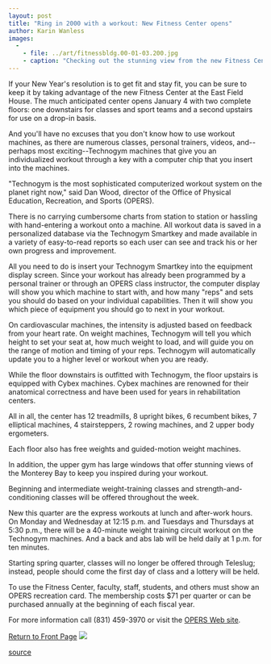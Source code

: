 ```yaml
---
layout: post
title: "Ring in 2000 with a workout: New Fitness Center opens"
author: Karin Wanless
images:
  -
    - file: ../art/fitnessbldg.00-01-03.200.jpg
    - caption: "Checking out the stunning view from the new Fitness Center are Dan Wood, director of OPERS; Ryan Andrews, Fitness Center manager; and Eric Brideland, assistant manager (additional photo). Photo: Karin Wanless"
---
```


If your New Year's resolution is to get fit and stay fit, you can be sure to keep it by taking advantage of the new Fitness Center at the East Field House. The much anticipated center opens January 4 with two complete floors: one downstairs for classes and sport teams and a second upstairs for use on a drop-in basis.

And you'll have no excuses that you don't know how to use workout machines, as there are numerous classes, personal trainers, videos, and--perhaps most exciting--Technogym machines that give you an individualized workout through a key with a computer chip that you insert into the machines.  
  
"Technogym is the most sophisticated computerized workout system on the planet right now," said Dan Wood, director of the Office of Physical Education, Recreation, and Sports (OPERS).   
  
There is no carrying cumbersome charts from station to station or hassling with hand-entering a workout onto a machine. All workout data is saved in a personalized database via the Technogym Smartkey and made available in a variety of easy-to-read reports so each user can see and track his or her own progress and improvement.

All you need to do is insert your Technogym Smartkey into the equipment display screen. Since your workout has already been programmed by a personal trainer or through an OPERS class instructor, the computer display will show you which machine to start with, and how many "reps" and sets you should do based on your individual capabilities. Then it will show you which piece of equipment you should go to next in your workout.   
  
On cardiovascular machines, the intensity is adjusted based on feedback from your heart rate. On weight machines, Technogym will tell you which height to set your seat at, how much weight to load, and will guide you on the range of motion and timing of your reps. Technogym will automatically update you to a higher level or workout when you are ready.  
  
While the floor downstairs is outfitted with Technogym, the floor upstairs is equipped with Cybex machines. Cybex machines are renowned for their anatomical correctness and have been used for years in rehabilitation centers.   
  
All in all, the center has 12 treadmills, 8 upright bikes, 6 recumbent bikes, 7 elliptical machines, 4 stairsteppers, 2 rowing machines, and 2 upper body ergometers.

Each floor also has free weights and guided-motion weight machines.

In addition, the upper gym has large windows that offer stunning views of the Monterey Bay to keep you inspired during your workout.

Beginning and intermediate weight-training classes and strength-and-conditioning classes will be offered throughout the week.

New this quarter are the express workouts at lunch and after-work hours. On Monday and Wednesday at 12:15 p.m. and Tuesdays and Thursdays at 5:30 p.m., there will be a 40-minute weight training circuit workout on the Technogym machines. And a back and abs lab will be held daily at 1 p.m. for ten minutes.

Starting spring quarter, classes will no longer be offered through Teleslug; instead, people should come the first day of class and a lottery will be held.   
  
To use the Fitness Center, faculty, staff, students, and others must show an OPERS recreation card. The membership costs $71 per quarter or can be purchased annually at the beginning of each fiscal year.

For more information call (831) 459-3970 or visit the [OPERS Web site][1].

[Return to Front Page][2] ![ ][3]

[1]: http://www.ucsc.edu/opers
[2]: ../../index.html
[3]: ../../images/trans.gif

[source](http://www1.ucsc.edu/currents/99-00/01-03/fitness.html "Permalink to fitness")
